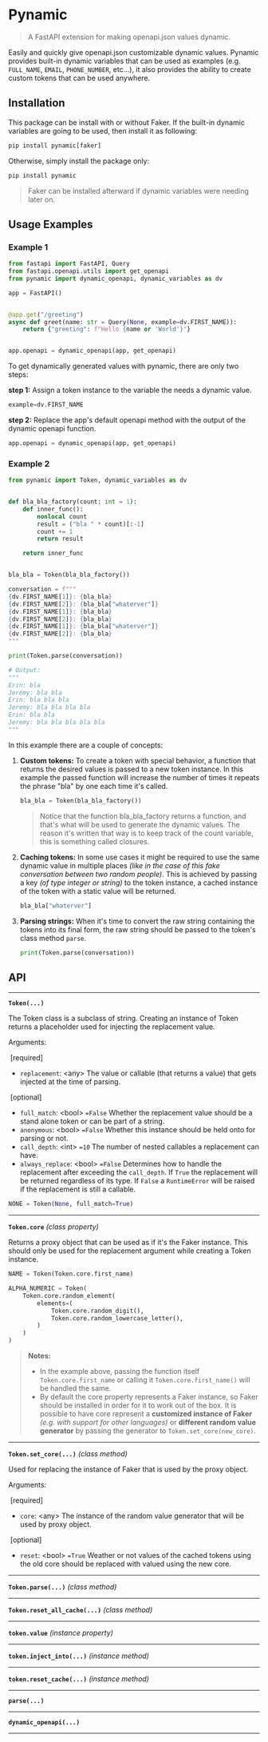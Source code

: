 # Pynamic

> A FastAPI extension for making openapi.json values dynamic.

Easily and quickly give openapi.json customizable dynamic values. Pynamic provides built-in dynamic variables that can be used as examples (e.g. `FULL_NAME`, `EMAIL`, `PHONE_NUMBER`, etc...), it also provides the ability to create custom tokens that can be used anywhere.

## Installation

This package can be install with or without Faker. If the built-in dynamic variables are going to be used, then install it as following:

```bash
pip install pynamic[faker]
```

Otherwise, simply install the package only:

```bash
pip install pynamic
```

> Faker can be installed afterward if dynamic variables were needing later on.



## Usage Examples

### Example 1

```python
from fastapi import FastAPI, Query
from fastapi.openapi.utils import get_openapi
from pynamic import dynamic_openapi, dynamic_variables as dv

app = FastAPI()


@app.get("/greeting")
async def greet(name: str = Query(None, example=dv.FIRST_NAME)):
    return {"greeting": f"Hello {name or 'World'}"}


app.openapi = dynamic_openapi(app, get_openapi)
```

To get dynamically generated values with pynamic, there are only two steps:

**step 1:** Assign a token instance to the variable the needs a dynamic value.

```python
example=dv.FIRST_NAME
```

**step 2:** Replace the app's default openapi method with the output of the dynamic openapi function.

```python
app.openapi = dynamic_openapi(app, get_openapi)
```

### Example 2

```python
from pynamic import Token, dynamic_variables as dv


def bla_bla_factory(count: int = 1):
    def inner_func():
        nonlocal count
        result = ("bla " * count)[:-1]
        count += 1
        return result

    return inner_func


bla_bla = Token(bla_bla_factory())

conversation = f"""
{dv.FIRST_NAME[1]}: {bla_bla}
{dv.FIRST_NAME[2]}: {bla_bla["whaterver"]}
{dv.FIRST_NAME[1]}: {bla_bla}
{dv.FIRST_NAME[2]}: {bla_bla}
{dv.FIRST_NAME[1]}: {bla_bla["whaterver"]}
{dv.FIRST_NAME[2]}: {bla_bla}
"""

print(Token.parse(conversation))

# Output:
"""
Erin: bla
Jeremy: bla bla
Erin: bla bla bla
Jeremy: bla bla bla bla
Erin: bla bla
Jeremy: bla bla bla bla bla
"""
```

In this example there are a couple of concepts:

1. **Custom tokens:** To create a token with special behavior, a function that returns the desired values is passed to a new token instance. In this example the passed function will increase the number of times it repeats the phrase "bla" by one each time it's called.

   ```python
   bla_bla = Token(bla_bla_factory())
   ```
   
   > Notice that the function bla_bla_factory returns a function, and that's what will be used to generate the dynamic values. The reason it's written that way is to keep track of the count variable, this is something called closures.
   
1. **Caching tokens:** In some use cases it might be required to use the same dynamic value in multiple places *(like in the case of this fake conversation between two random people)*. This is achieved by passing a key *(of type integer or string)* to the token instance, a cached instance of the token with a static value will be returned.

   ```python
   bla_bla["whaterver"]
   ```

1. **Parsing strings:** When it's time to convert the raw string containing the tokens into its final form, the raw string should be passed to the token's class method `parse`.

   ```python
   print(Token.parse(conversation))
   ```




## API

---

**`Token(...)`**

The Token class is a subclass of string. Creating an instance of Token returns a placeholder used for injecting the replacement value.

Arguments:

​	[required]

* `replacement`: \<any\>
  The value or callable (that returns a value) that gets injected at the time of parsing.

​	[optional]

* `full_match`: \<bool\> `=False`
  Whether the replacement value should be a stand alone token or can be part of a string.
* `anonymous`: \<bool\> `=False`
  Whether this instance should be held onto for parsing or not.
* `call_depth`: \<int\> `=10`
  The number of nested callables a replacement can have.
* `always_replace`: \<bool\> `=False`
  Determines how to handle the replacement after exceeding the `call_depth`. If `True` the replacement will be returned regardless of its type. If `False` a `RuntimeError` will be raised if the replacement is still a callable.

```python
NONE = Token(None, full_match=True)
```

---

**`Token.core`** *(class property)*

Returns a proxy object that can be used as if it's the Faker instance. This should only be used for the replacement argument while creating a Token instance.

```python
NAME = Token(Token.core.first_name)

ALPHA_NUMERIC = Token(
    Token.core.random_element(
        elements=(
            Token.core.random_digit(),
            Token.core.random_lowercase_letter(),
        )
    )
)
```

> **Notes:**
>
> * In the example above, passing the function itself `Token.core.first_name` or calling it `Token.core.first_name()` will be handled the same.
> * By default the core property represents a Faker instance, so Faker should be installed in order for it to work out of the box. It is possible to have core represent a **customized instance of Faker** *(e.g. with support for other languages)*  or **different random value generator** by passing the generator to `Token.set_core(new_core)`.

---

**`Token.set_core(...)`** *(class method)*

Used for replacing the instance of Faker that is used by the proxy object.

Arguments:

​	[required]

* `core`: \<any\>
  The instance of the random value generator that will be used by proxy object.

​	[optional]

* `reset`: \<bool\> `=True`
  Weather or not values of the cached tokens using the old core should be replaced with valued using the new core.

---

**`Token.parse(...)`** *(class method)*

---

**`Token.reset_all_cache(...)`** *(class method)*

---

**`token.value`** *(instance property)*

---

**`token.inject_into(...)`** *(instance method)*

---

**`token.reset_cache(...)`** *(instance method)*

---

**`parse(...)`**

---

**`dynamic_openapi(...)`**

---
